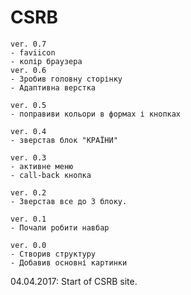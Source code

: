 # CSRB
	ver. 0.7
	- faviicon
	- колір браузера
	ver. 0.6
	- Зробив головну сторінку
	- Адаптивна верстка

	ver. 0.5
	- поправиви кольори в формах і кнопках

	ver. 0.4
	- зверстав блок "КРАЇНИ"

	ver. 0.3
	- активне меню
	- call-back кнопка

	ver. 0.2
	- Зверстав все до 3 блоку.

	ver. 0.1
	- Почали робити навбар

	ver. 0.0
	- Створив структуру
	- Добавив основні картинки

04.04.2017: Start of CSRB site.
